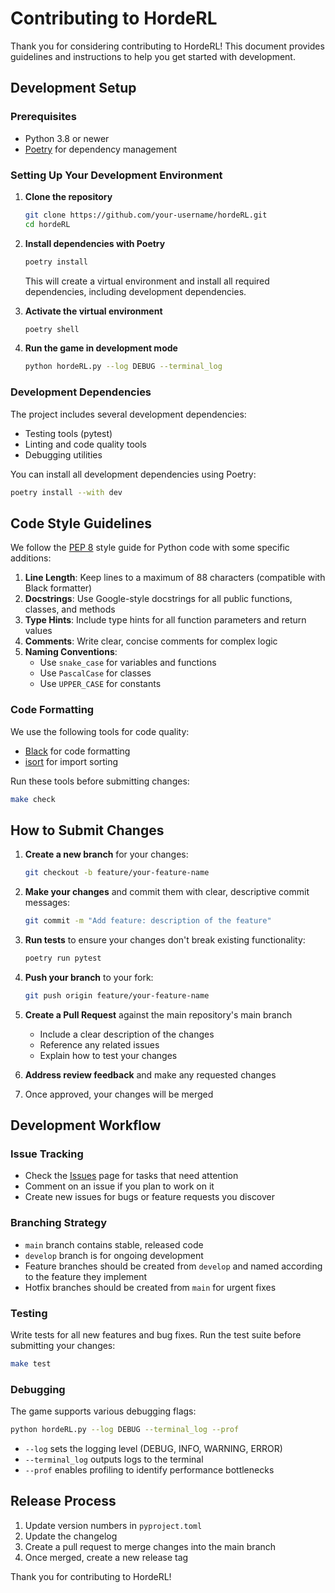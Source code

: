 # Contributing to HordeRL

Thank you for considering contributing to HordeRL! This document provides guidelines and instructions to help you get started with development.

## Development Setup

### Prerequisites

- Python 3.8 or newer
- [Poetry](https://python-poetry.org/docs/#installation) for dependency management

### Setting Up Your Development Environment

1. **Clone the repository**

   ```bash
   git clone https://github.com/your-username/hordeRL.git
   cd hordeRL
   ```

2. **Install dependencies with Poetry**

   ```bash
   poetry install
   ```

   This will create a virtual environment and install all required dependencies, including development dependencies.

3. **Activate the virtual environment**

   ```bash
   poetry shell
   ```

4. **Run the game in development mode**

   ```bash
   python hordeRL.py --log DEBUG --terminal_log
   ```

### Development Dependencies

The project includes several development dependencies:

- Testing tools (pytest)
- Linting and code quality tools
- Debugging utilities

You can install all development dependencies using Poetry:

```bash
poetry install --with dev
```

## Code Style Guidelines

We follow the [PEP 8](https://www.python.org/dev/peps/pep-0008/) style guide for Python code with some specific additions:

1. **Line Length**: Keep lines to a maximum of 88 characters (compatible with Black formatter)
2. **Docstrings**: Use Google-style docstrings for all public functions, classes, and methods
3. **Type Hints**: Include type hints for all function parameters and return values
4. **Comments**: Write clear, concise comments for complex logic
5. **Naming Conventions**:
   - Use `snake_case` for variables and functions
   - Use `PascalCase` for classes
   - Use `UPPER_CASE` for constants

### Code Formatting

We use the following tools for code quality:

- [Black](https://black.readthedocs.io/en/stable/) for code formatting
- [isort](https://pycqa.github.io/isort/) for import sorting

Run these tools before submitting changes:

```bash
make check
```

## How to Submit Changes

1. **Create a new branch** for your changes:

   ```bash
   git checkout -b feature/your-feature-name
   ```

2. **Make your changes** and commit them with clear, descriptive commit messages:

   ```bash
   git commit -m "Add feature: description of the feature"
   ```

3. **Run tests** to ensure your changes don't break existing functionality:

   ```bash
   poetry run pytest
   ```

4. **Push your branch** to your fork:

   ```bash
   git push origin feature/your-feature-name
   ```

5. **Create a Pull Request** against the main repository's main branch
   - Include a clear description of the changes
   - Reference any related issues
   - Explain how to test your changes

6. **Address review feedback** and make any requested changes

7. Once approved, your changes will be merged

## Development Workflow

### Issue Tracking

- Check the [Issues](https://github.com/your-organization/hordeRL/issues) page for tasks that need attention
- Comment on an issue if you plan to work on it
- Create new issues for bugs or feature requests you discover

### Branching Strategy

- `main` branch contains stable, released code
- `develop` branch is for ongoing development
- Feature branches should be created from `develop` and named according to the feature they implement
- Hotfix branches should be created from `main` for urgent fixes

### Testing

Write tests for all new features and bug fixes. Run the test suite before submitting your changes:

```bash
make test
```

### Debugging

The game supports various debugging flags:

```bash
python hordeRL.py --log DEBUG --terminal_log --prof
```

- `--log` sets the logging level (DEBUG, INFO, WARNING, ERROR)
- `--terminal_log` outputs logs to the terminal
- `--prof` enables profiling to identify performance bottlenecks

## Release Process

1. Update version numbers in `pyproject.toml`
2. Update the changelog
3. Create a pull request to merge changes into the main branch
4. Once merged, create a new release tag

Thank you for contributing to HordeRL!
